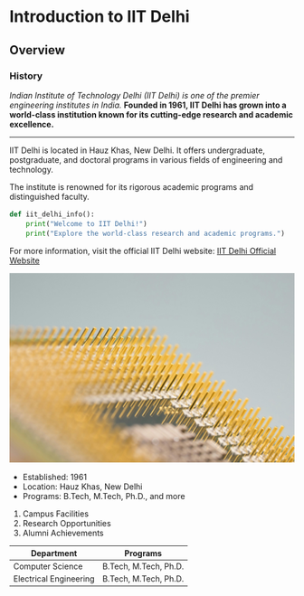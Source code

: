 
# Introduction to IIT Delhi
## Overview
### History

*Indian Institute of Technology Delhi (IIT Delhi) is one of the premier engineering institutes in India.*
**Founded in 1961, IIT Delhi has grown into a world-class institution known for its cutting-edge research and academic excellence.**

---

IIT Delhi is located in Hauz Khas, New Delhi. It offers undergraduate, postgraduate, and doctoral programs in various fields of engineering and technology.

The institute is renowned for its rigorous academic programs and distinguished faculty.

```python
def iit_delhi_info():
    print("Welcome to IIT Delhi!")
    print("Explore the world-class research and academic programs.")
```


For more information, visit the official IIT Delhi website: [IIT Delhi Official Website](https://www.iitd.ac.in)

![IMAGE](images/technology.jpg)


- Established: 1961
- Location: Hauz Khas, New Delhi
- Programs: B.Tech, M.Tech, Ph.D., and more


1. Campus Facilities 
2. Research Opportunities
3. Alumni Achievements


|Department | Programs |
|----------------------|----------------------|
|Computer Science | B.Tech, M.Tech, Ph.D. |
|Electrical Engineering | B.Tech, M.Tech, Ph.D. |



